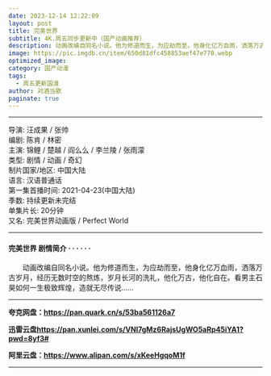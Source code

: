 ```yaml
---
date: 2023-12-14 12:22:09
layout: post
title: 完美世界
subtitle: 4K.周五同步更新中（国产动画推荐）
description: 动画改编自同名小说。他为修道而生，为应劫而至，他身化亿万血雨，洒落万古岁月，经历无数时空的熬炼，岁月长河的洗礼，他化万古，他化自在...
image: https://pic.imgdb.cn/item/650d81dfc458853aef47e770.webp
optimized_image: 
category: 国产动漫
tags:
  - 周五更新国漫
author: 对酒当歌
paginate: true
---
```


---

导演: 汪成果 / 张帅  
编剧: 陈肯 / 林密  
主演: 锦鲤 / 楚越 / 阎么么 / 李兰陵 / 张雨濛  
类型: 剧情 / 动画 / 奇幻  
制片国家/地区: 中国大陆  
语言: 汉语普通话  
第一集首播时间: 2021-04-23(中国大陆)  
季数: 持续更新未完结  
单集片长: 20分钟  
又名: 完美世界动画版 / Perfect World  

---

#### 完美世界 剧情简介 · · · · · ·

　　动画改编自同名小说。他为修道而生，为应劫而至，他身化亿万血雨，洒落万古岁月，经历无数时空的熬炼，岁月长河的洗礼，他化万古，他化自在。看男主石昊如何一生极致辉煌，造就无尽传说……

---

**夸克网盘：<https://pan.quark.cn/s/53ba561126a7>**

**迅雷云盘<https://pan.xunlei.com/s/VNl7gMz6RajsUgWO5aRp45iYA1?pwd=8yf3#>**

**阿里云盘：<https://www.alipan.com/s/xKeeHgqoM1f>**

---
